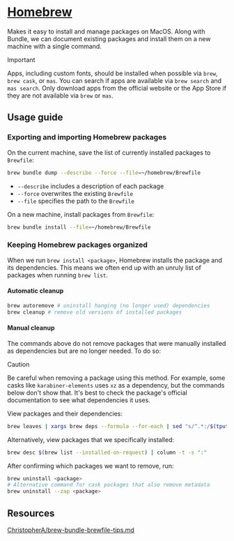 # [Homebrew](https://brew.sh/)

Makes it easy to install and manage packages on MacOS. Along with Bundle, we
can document existing packages and install them on a new machine with a single
command.

> [!IMPORTANT]
> Apps, including custom fonts, should be installed when possible via `brew`,
> `brew cask`, or `mas`. You can search if apps are available via `brew search`
> and `mas search`. Only download apps from the official website or the App Store
> if they are not available via `brew` or `mas`.

## Usage guide

### Exporting and importing Homebrew packages

On the current machine, save the list of currently installed packages to `Brewfile`:

```zsh
brew bundle dump --describe --force --file=~/homebrew/Brewfile
```

- `--describe` includes a description of each package
- `--force` overwrites the existing `Brewfile`
- `--file` specifies the path to the `Brewfile`

On a new machine, install packages from `Brewfile`:

```zsh
brew bundle install --file=~/homebrew/Brewfile
```

### Keeping Homebrew packages organized

When we run `brew install <package>`, Homebrew installs the package and its dependencies.
This means we often end up with an unruly list of packages when running `brew list`.

#### Automatic cleanup

```zsh
brew autoremove # uninstall hanging (no longer used) dependencies
brew cleanup # remove old versions of installed packages
```

#### Manual cleanup

The commands above do not remove packages that were manually installed as
dependencies but are no longer needed. To do so:

> [!CAUTION]
> Be careful when removing a package using this method. For example, some casks
> like `karabiner-elements` uses `xz` as a dependency, but the commands below don't
> show that. It's best to check the package's official documentation to see what
> dependencies it uses.

View packages and their dependencies:

```zsh
brew leaves | xargs brew deps --formula --for-each | sed "s/^.*:/$(tput setaf 4)&$(tput sgr0)/"
```

Alternatively, view packages that we specifically installed:

```zsh
brew desc $(brew list --installed-on-request) | column -t -s ":"
```

After confirming which packages we want to remove, run:

```zsh
brew uninstall <package>
# Alternative command for cask packages that also remove metadata
brew uninstall --zap <package>
```

## Resources

[ChristopherA/brew-bundle-brewfile-tips.md](https://gist.github.com/ChristopherA/a579274536aab36ea9966f301ff14f3f)
